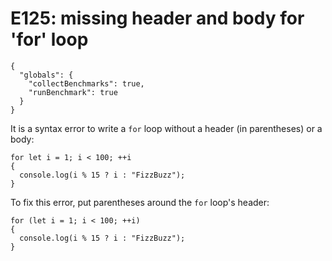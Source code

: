 # E125: missing header and body for 'for' loop

```config-for-examples
{
  "globals": {
    "collectBenchmarks": true,
    "runBenchmark": true
  }
}
```

It is a syntax error to write a `for` loop without a header (in parentheses) or
a body:

    for let i = 1; i < 100; ++i
    {
      console.log(i % 15 ? i : "FizzBuzz");
    }

To fix this error, put parentheses around the `for` loop's header:

    for (let i = 1; i < 100; ++i)
    {
      console.log(i % 15 ? i : "FizzBuzz");
    }
